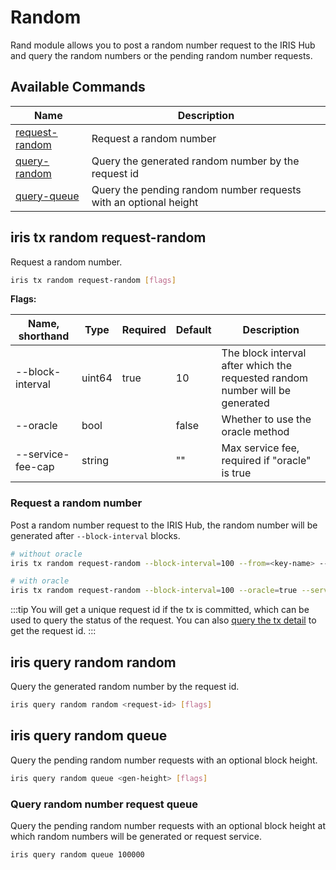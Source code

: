 # Random

Rand module allows you to post a random number request to the IRIS Hub and query the random numbers or the pending random number requests.

## Available Commands

| Name                                             | Description                                                  |
| ------------------------------------------------ | ------------------------------------------------------------ |
| [request-random](#iris-tx-random-request-random) | Request a random number                                      |
| [query-random](#iris-query-random-random)        | Query the generated random number by the request id          |
| [query-queue](#iris-query-random-queue)          | Query the pending random number requests with an optional height |

## iris tx random request-random

Request a random number.

```bash
iris tx random request-random [flags]
```

**Flags:**

| Name, shorthand   | Type   | Required | Default | Description                                                                  |
| ----------------- | ------ | -------- | ------- | ---------------------------------------------------------------------------- |
| --block-interval  | uint64 | true     | 10      | The block interval after which the requested random number will be generated |
| --oracle          | bool   |          | false   | Whether to use the oracle method                                             |
| --service-fee-cap | string |          | ""      | Max service fee, required if "oracle" is true                                |

### Request a random number

Post a random number request to the IRIS Hub, the random number will be generated after `--block-interval` blocks.

```bash
# without oracle
iris tx random request-random --block-interval=100 --from=<key-name> --chain-id=irishub --fees=0.3iris -b block -y

# with oracle
iris tx random request-random --block-interval=100 --oracle=true --service-fee-cap=1iris --from=<key-name> --chain-id=irishub --fees=0.3iris -b block -y
```

:::tip
You will get a unique request id if the tx is committed, which can be used to query the status of the request. You can also [query the tx detail](./tx.md#iris-query-tx) to get the request id.
:::

## iris query random random

Query the generated random number by the request id.

```bash
iris query random random <request-id> [flags]
```

## iris query random queue

Query the pending random number requests with an optional block height.

```bash
iris query random queue <gen-height> [flags]
```

### Query random number request queue

Query the pending random number requests with an optional block height at which random numbers will be generated or request service.

```bash
iris query random queue 100000
```
